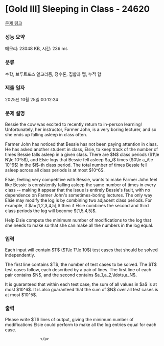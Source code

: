 # [Gold III] Sleeping in Class - 24620 

[문제 링크](https://www.acmicpc.net/problem/24620) 

### 성능 요약

메모리: 23048 KB, 시간: 236 ms

### 분류

수학, 브루트포스 알고리즘, 정수론, 집합과 맵, 누적 합

### 제출 일자

2025년 10월 25일 00:12:24

### 문제 설명

<p>Bessie the cow was excited to recently return to in-person learning! Unfortunately, her instructor, Farmer John, is a very boring lecturer, and so she ends up falling asleep in class often.</p>

<p>Farmer John has noticed that Bessie has not been paying attention in class. He has asked another student in class, Elsie, to keep track of the number of times Bessie falls asleep in a given class. There are $N$ class periods ($1\le N\le 10^5$), and Elsie logs that Bessie fell asleep $a_i$ times ($0\le a_i\le 10^6$) in the $i$-th class period. The total number of times Bessie fell asleep across all class periods is at most $10^6$.</p>

<p>Elsie, feeling very competitive with Bessie, wants to make Farmer John feel like Bessie is consistently falling asleep the same number of times in every class -- making it appear that the issue is entirely Bessie's fault, with no dependence on Farmer John's sometimes-boring lectures. The only way Elsie may modify the log is by combining two adjacent class periods. For example, if $a=[1,2,3,4,5],$ then if Elsie combines the second and third class periods the log will become $[1,5,4,5]$.</p>

<p>Help Elsie compute the minimum number of modifications to the log that she needs to make so that she can make all the numbers in the log equal.</p>

### 입력 

 <p>Each input will contain $T$ ($1\le T\le 10$) test cases that should be solved independently.</p>

<p>The first line contains $T$, the number of test cases to be solved. The $T$ test cases follow, each described by a pair of lines. The first line of each pair contains $N$, and the second contains $a_1,a_2,\ldots,a_N$.</p>

<p>It is guaranteed that within each test case, the sum of all values in $a$ is at most $10^6$. It is also guaranteed that the sum of $N$ over all test cases is at most $10^5$.</p>

### 출력 

 <p>Please write $T$ lines of output, giving the minimum number of modifications
Elsie could perform to make all the log entries equal for each case.

					</p>

